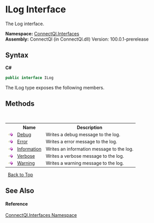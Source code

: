 # ILog Interface
 

The Log interface.

**Namespace:**&nbsp;<a href="N_ConnectQl_Interfaces">ConnectQl.Interfaces</a><br />**Assembly:**&nbsp;ConnectQl (in ConnectQl.dll) Version: 100.0.1-prerelease

## Syntax

**C#**<br />
``` C#
public interface ILog
```

The ILog type exposes the following members.


## Methods
&nbsp;<table><tr><th></th><th>Name</th><th>Description</th></tr><tr><td>![Public method](media/pubmethod.gif "Public method")</td><td><a href="M_ConnectQl_Interfaces_ILog_Debug">Debug</a></td><td>
Writes a debug message to the log.</td></tr><tr><td>![Public method](media/pubmethod.gif "Public method")</td><td><a href="M_ConnectQl_Interfaces_ILog_Error">Error</a></td><td>
Writes a error message to the log.</td></tr><tr><td>![Public method](media/pubmethod.gif "Public method")</td><td><a href="M_ConnectQl_Interfaces_ILog_Information">Information</a></td><td>
Writes an information message to the log.</td></tr><tr><td>![Public method](media/pubmethod.gif "Public method")</td><td><a href="M_ConnectQl_Interfaces_ILog_Verbose">Verbose</a></td><td>
Writes a verbose message to the log.</td></tr><tr><td>![Public method](media/pubmethod.gif "Public method")</td><td><a href="M_ConnectQl_Interfaces_ILog_Warning">Warning</a></td><td>
Writes a warning message to the log.</td></tr></table>&nbsp;
<a href="#ilog-interface">Back to Top</a>

## See Also


#### Reference
<a href="N_ConnectQl_Interfaces">ConnectQl.Interfaces Namespace</a><br />